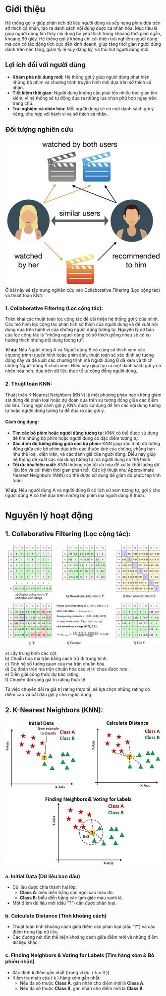 # Giới thiệu
Hệ thống gợi ý giúp phân tích dữ liệu người dùng và xếp hạng phim dựa trên sở thích cá nhân, tạo ra danh sách nội dung được cá nhân hóa. Mục tiêu là giúp người dùng tìm thấy nội dung họ yêu thích trong khoảng thời gian ngắn, khoảng 90 giây. Hệ thống gợi ý không chỉ cải thiện trải nghiệm người dùng mà còn có tác động tích cực đến kinh doanh, giúp tăng thời gian người dùng dành trên nền tảng, giảm tỷ lệ hủy đăng ký, và thu hút người dùng mới.

## Lợi ích đối với người dùng
- **Khám phá nội dung mới:** Hệ thống gợi ý giúp người dùng phát hiện những bộ phim và chương trình truyền hình mới dựa trên sở thích cá nhân.
- **Tiết kiệm thời gian:** Người dùng không cần phải tốn nhiều thời gian tìm kiếm, vì hệ thống sẽ tự động đưa ra những lựa chọn phù hợp ngay trên trang chủ.
- **Trải nghiệm cá nhân hóa:** Mỗi người dùng sẽ có một danh sách gợi ý riêng, phù hợp với hành vi và sở thích cá nhân.
  
## Đối tượng nghiên cứu
<img src="img/Collaborative_Filtering.png" alt="Collaborative Filtering">
Ở bài nãy sẽ tập trung nghiên cứu vào Collaborative Filtering (Lọc cộng tác) và thuật toán KNN

### 1. Collaborative Filtering (Lọc cộng tác):
Triển khai các thuật toán lọc cộng tác để cải thiện hệ thống gợi ý của mình. Các mô hình lọc cộng tác phân tích sở thích của người dùng và đề xuất nội dung dựa trên hành vi của những người dùng tương tự. Nguyên lý cơ bản của lọc cộng tác là "những người dùng có sở thích giống nhau sẽ có xu hướng thích những nội dung tương tự". 

***Ví dụ:*** Nếu Người dùng A và Người dùng B có cùng sở thích xem các chương trình truyền hình hoặc phim ảnh, thuật toán sẽ xác định sự tương đồng này và đề xuất các chương trình mà Người dùng B đã xem và thích nhưng Người dùng A chưa xem. Điều này giúp tạo ra một danh sách gợi ý cá nhân hóa hơn, dựa trên dữ liệu thực tế từ cộng đồng người dùng.

### 2. Thuật toán KNN:
Thuật toán K-Nearest Neighbors (KNN) là một phương pháp học không giám sát dùng để phân loại hoặc dự đoán dựa trên sự tương đồng giữa các điểm dữ liệu. Trong ngữ cảnh gợi ý, KNN được sử dụng để tìm các nội dung tương tự hoặc người dùng tương tự để đưa ra các gợi ý.
#### Cách ứng dụng:
- **Tìm các bộ phim hoặc người dùng tương tự:** KNN có thể được sử dụng để tìm những bộ phim hoặc người dùng có đặc điểm tương tự. 
- **Xác định độ tương đồng giữa các bộ phim:** KNN giúp xác định độ tương đồng giữa các bộ phim dựa trên các thuộc tính của chúng, chẳng hạn như thể loại, diễn viên, và các đánh giá của người dùng. Điều này giúp hệ thống đề xuất các nội dung tương tự mà người dùng có thể thích.
- **Tối ưu hóa hiệu suất:** KNN thường cần tối ưu hóa để xử lý khối lượng dữ liệu lớn và cải thiện thời gian phản hồi. Các kỹ thuật như Approximate Nearest Neighbors (ANN) có thể được sử dụng để giảm độ phức tạp tính toán.

***Ví dụ:*** Nếu người dùng A và người dùng B có lịch sử xem tương tự, gợi ý cho người dùng A có thể dựa trên những bộ phim mà người dùng B thích.

# Nguyên lý hoạt động
## 1. Collaborative Filtering (Lọc cộng tác):
<img src="img/Algorithm.png" alt="Algorithm Collaborative Filtering">

a) Lấy trung bình các cột.  
b) Chuẩn hóa ma trận bằng cách trừ đi trung bình.  
c) Tính hệ số tương quan của ma trận chuẩn hóa.  
d) Dự đoán trên ma trận chuẩn hóa các vị trí chưa được rate.  
e) Diễn giải công thức dự báo rating.  
f) Chuyển đổi sang giá trị rating thực tế.  

Từ việc chuyển đổi ra giá trị rating thực tế, sẽ lựa chọn những rating có điểm cao và bắt đầu gợi ý cho người dùng.


## 2. K-Nearest Neighbors (KNN): 
<img src="img/KNN.png" alt="KNN"> 

### a. Initial Data (Dữ liệu ban đầu)
- Dữ liệu được chia thành hai lớp:
  - **Class A**: biểu diễn bằng các ngôi sao màu đỏ.
  - **Class B**: biểu diễn bằng các tam giác màu xanh lá.
- Một điểm dữ liệu mới (dấu "?") cần được phân loại.

### b. Calculate Distance (Tính khoảng cách)
- Thuật toán tính khoảng cách giữa điểm cần phân loại (dấu "?") và các điểm trong tập dữ liệu.
- Các đường nét đứt thể hiện khoảng cách giữa điểm mới và những điểm dữ liệu khác.

### c. Finding Neighbors & Voting for Labels (Tìm hàng xóm & Bỏ phiếu nhãn)
- Xác định **k** điểm gần nhất (trong ví dụ: \( k = 3 \)).
- Kiểm tra nhãn của \( k \) hàng xóm gần nhất:
   - Nếu đa số thuộc **Class A**, gán nhãn cho điểm mới là **Class A**.
   - Nếu đa số thuộc **Class B**, gán nhãn cho điểm mới là **Class B**.
